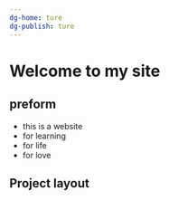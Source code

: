```yaml
---
dg-home: ture
dg-publish: ture
---
```

# Welcome to my site
## preform
* this is a website
* for learning
* for life
* for love
 ## Project layout
    